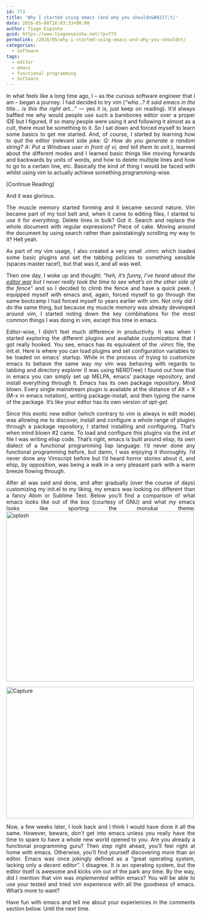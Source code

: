 ```yaml
---
id: 773
title: 'Why I started using emacs (and why you shouldn&#8217;t)'
date: 2016-05-08T16:03:33+00:00
author: Tiago Espinha
guid: https://www.tiagoespinha.net/?p=773
permalink: /2016/05/why-i-started-using-emacs-and-why-you-shouldnt/
categories:
  - Software
tags:
  - editor
  - emacs
  - functional programming
  - Software
---
```

<p style="text-align: justify;">
  In what feels like a long time ago, I &#8211; as the curious software engineer that I am &#8211; began a journey. I had decided to try vim (<em>&#8220;wha&#8230;? It said emacs in the title&#8230; is this the right art&#8230;&#8221;</em> &#8212; yes it is, just keep on reading). It&#8217;d always baffled me why would people use such a barebones editor over a proper IDE but I figured, if so many people were using it and following it almost as a cult, there <em>must</em> be something to it. So I sat down and forced myself to learn some basics to get me started. And, of course, I started by learning how to <em>quit</em> the editor (relevant side joke: <em>Q: How do you generate a random string? A: Put a Windows user in front of vi, and tell them to exit.</em>), learned about the different modes and I learned basic things like moving forwards and backwards by units of words, and how to delete multiple lines and how to go to a certain line, etc. Basically the kind of thing I would be faced with whilst using vim to actually achieve something programming-wise.
</p>

<p style="text-align: justify;">
  [Continue Reading]
</p>

<p style="text-align: justify;">
  <!--more-->
</p>

<p style="text-align: justify;">
  And it was glorious.
</p>

<p style="text-align: justify;">
  The muscle memory started forming and it became second nature. Vim became part of my tool belt and, when it came to editing files, I started to use it for <em>everything. </em>Delete lines in bulk? Got it. Search and replace the whole document with regular expressions? Piece of cake. Moving around the document by using search rather than painstakingly scrolling my way to it? Hell yeah.
</p>

<p style="text-align: justify;">
  As part of my vim usage, I also created a very small .vimrc which loaded some basic plugins and set the tabbing policies to something sensible (spaces master race!), but that was it, and all was well.
</p>

<p style="text-align: justify;">
  Then one day, I woke up and thought: <em>&#8220;heh, it&#8217;s funny, I&#8217;ve heard about the <a href="https://en.wikipedia.org/wiki/Editor_war">editor war</a> but I never really took the time to see what&#8217;s on the other side of the fence&#8221;</em> and so I decided to climb the fence and have a quick peek. I equipped myself with emacs and, again, forced myself to go through the same bootcamp I had forced myself to years earlier with vim. Not only did I do the same thing, but because my muscle memory was already developed around vim, I started noting down the key combinations for the most common things I was doing in vim, except this time in emacs.
</p>

<p style="text-align: justify;">
  Editor-wise, I didn&#8217;t feel much difference in productivity. It was when I started exploring the different plugins and available customizations that I got really hooked. You see, emacs has its equivalent of the .vimrc file, the init.el. Here is where you can load plugins and set configuration variables to be loaded on emacs&#8217; startup. While in the process of trying to customize emacs to behave the same way <em>my</em> vim was behaving with regards to tabbing and directory explorer (I was using NERDTree) I found out how that in emacs you can simply set up MELPA, emacs&#8217; package repository, and install everything through it. Emacs has its own package repository. Mind blown. Every single mainstream plugin is available at the distance of Alt + X (M-x in emacs notation), writing package-install, and then typing the name of the package. It&#8217;s like your editor has its own version of <em>apt-get</em>.
</p>

<p style="text-align: justify;">
  Since this exotic new editor (which contrary to vim is always in edit mode) was allowing me to discover, install and configure a whole range of plugins through a package repository, I started installing and configuring. That&#8217;s when mind blown #2 came. To load and configure this plugins via the <em>init.el</em> file I was writing elisp code. That&#8217;s right, emacs is built around elisp, its own dialect of a functional programming lisp language. I&#8217;d never done any functional programming before, but damn, I was enjoying it thoroughly. I&#8217;d never done any Vimscript before but I&#8217;d heard horror stories about it, and elisp, by opposition, was being a walk in a very pleasant park with a warm breeze flowing through.
</p>

<p style="text-align: justify;">
  After all was said and done, and after gradually (over the course of days) customizing my init.el to my liking, my emacs was looking no different than a fancy Atom or Sublime Text. Below you&#8217;ll find a comparison of what emacs looks like out of the box (courtesy of GNU) and what <em>my</em> emacs looks like sporting the monokai theme:<img class="wp-image-775 aligncenter" src="https://www.tiagoespinha.net/wp-content/uploads/2016/05/splash.png" alt="splash" width="500" height="453" srcset="https://www.tiagoespinha.net/wp-content/uploads/2016/05/splash.png 722w, https://www.tiagoespinha.net/wp-content/uploads/2016/05/splash-300x272.png 300w, https://www.tiagoespinha.net/wp-content/uploads/2016/05/splash-500x453.png 500w" sizes="(max-width: 500px) 100vw, 500px" />
</p>

<p style="text-align: justify;">
  <img class="wp-image-774 aligncenter" src="https://www.tiagoespinha.net/wp-content/uploads/2016/05/Capture-1024x718.png" alt="Capture" width="500" height="350" srcset="https://www.tiagoespinha.net/wp-content/uploads/2016/05/Capture-1024x718.png 1024w, https://www.tiagoespinha.net/wp-content/uploads/2016/05/Capture-300x210.png 300w, https://www.tiagoespinha.net/wp-content/uploads/2016/05/Capture-768x538.png 768w, https://www.tiagoespinha.net/wp-content/uploads/2016/05/Capture-500x350.png 500w, https://www.tiagoespinha.net/wp-content/uploads/2016/05/Capture-900x631.png 900w" sizes="(max-width: 500px) 100vw, 500px" />
</p>

<p style="text-align: justify;">
  Now, a few weeks later, I look back and I think I would have done it all the same. However, beware, <em>don&#8217;t</em> get into emacs unless you really have the time to spare to have a whole new world opened to you. Are you already a functional programming guru? Then step right ahead, you&#8217;ll feel right at home with emacs. Otherwise, you&#8217;ll find yourself discovering <em>more</em> than an editor. Emacs was once jokingly defined as a &#8220;great operating system, lacking only a decent editor&#8221;. I disagree. It <em>is</em> an operating system, but the editor itself is awesome and kicks vim out of the park any time. By the way, did I mention that vim was <em>implemented </em>within emacs? You will be able to use your tested and tried vim experience with all the goodness of emacs. What&#8217;s more to want?
</p>

<p style="text-align: justify;">
  Have fun with emacs and tell me about your experiences in the comments section below. Until the next time.
</p>

<p style="text-align: justify;">